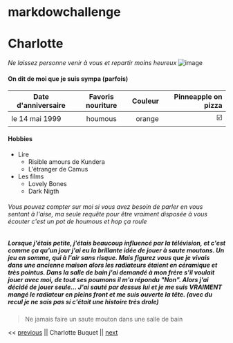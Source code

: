 # markdowchallenge
# Charlotte #
_Ne laissez personne venir à vous et repartir moins heureux_
![image](https://i.pinimg.com/736x/3c/a2/13/3ca21311cdebdb045d3115ce2043189f.jpg)


#### On dit de moi que je suis sympa (parfois) ####
| Date d'anniversaire  | Favoris nouriture  | Couleur  |Pinneapple on pizza |
| ---------------------|:------------------:| --------:|--------------------:|
| le 14 mai 1999       | houmous            | orange   | ☑️                   |

#### Hobbies ####
* Lire
  *  Risible amours de Kundera
  *  L'étranger de Camus
* Les films
  *  Lovely Bones
  *  Dark Nigth

###### Vous pouvez compter sur moi si vous avez besoin de parler en vous sentant à l'aise, ma seule requête pour être vraiment disposée à vous écouter c'est un pot de houmous et hop ça roule ######

##### Lorsque j'étais petite, j'étais beaucoup influencé par la télévision, et c'est comme ça qu'un jour j'ai eu la brillante idée de jouer à saute moutons. Un jeu en somme, qui à l'air sans risque. Mais figurez vous que je vivais dans une ancienne maison alors les radiateurs étaient en céramique et très pointus. Dans la salle de bain j'ai demandé à mon frère s'il voulait jouer avec moi, de tout ses poumons il m'a répondu "Non". Alors j'ai décidé de jouer seule... J'ai sauté par dessus lui et je me suis VRAIMENT mangé le radiateur en pleins front et me suis ouverte la tête. (avec du recul je ne sais pas si c'était une histoire très drole) #####
> Ne jamais faire un saute mouton dans une salle de bain 


<< [previous](https://github.com/celinearn/markdown-challenge/blob/master/README.md) || Charlotte Buquet || [next](https://github.com/Charlene-Bx/mardown-challenge/blob/master/README.md) 






